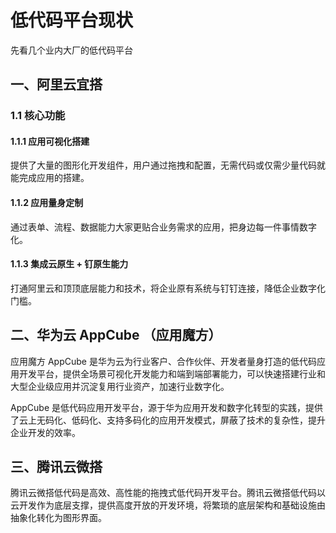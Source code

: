 # 低代码平台现状

先看几个业内大厂的低代码平台

## 一、阿里云宜搭

### 1.1 核心功能

#### 1.1.1  应用可视化搭建

提供了大量的图形化开发组件，用户通过拖拽和配置，无需代码或仅需少量代码就能完成应用的搭建。

#### 1.1.2 应用量身定制

通过表单、流程、数据能力大家更贴合业务需求的应用，把身边每一件事情数字化。

#### 1.1.3 集成云原生 + 钉原生能力

打通阿里云和顶顶底层能力和技术，将企业原有系统与钉钉连接，降低企业数字化门槛。

## 二、华为云 AppCube （应用魔方）

应用魔方 AppCube 是华为云为行业客户、合作伙伴、开发者量身打造的低代码应用开发平台，提供全场景可视化开发能力和端到端部署能力，可以快速搭建行业和大型企业级应用并沉淀复用行业资产，加速行业数字化。

AppCube 是低代码应用开发平台，源于华为应用开发和数字化转型的实践，提供了云上无码化、低码化、支持多码化的应用开发模式，屏蔽了技术的复杂性，提升企业开发的效率。

## 三、腾讯云微搭

腾讯云微搭低代码是高效、高性能的拖拽式低代码开发平台。腾讯云微搭低代码以云开发作为底层支撑，提供高度开放的开发环境，将繁琐的底层架构和基础设施由抽象化转化为图形界面。